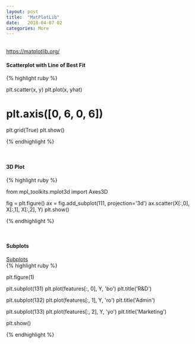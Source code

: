 ```yaml
---
layout: post
title:  "MatPlotLib"
date:   2018-04-07 02
categories: More
---
```

<br />
<a href="https://matplotlib.org/">
https://matplotlib.org/
</a>
<br />
<h4>Scatterplot with Line of Best Fit</h4>

{% highlight ruby %}

plt.scatter(x, y)
plt.plot(x, yhat)
# plt.axis([0, 6, 0, 6])
plt.grid(True)
plt.show()

{% endhighlight %}

<br />
<h4>3D Plot</h4>

{% highlight ruby %}

from mpl_toolkits.mplot3d import Axes3D

fig = plt.figure()
ax = fig.add_subplot(111, projection='3d')
ax.scatter(X[:,0], X[:,1], X[:,2], Y)
plt.show()

{% endhighlight %}

<br />
<h4>Subplots</h4>
<a href="https://matplotlib.org/api/_as_gen/matplotlib.pyplot.subplot.html">
Subplots
</a>
<br />
{% highlight ruby %}

plt.figure(1)

plt.subplot(131)
plt.plot(features[:, 0], Y, 'bo')
plt.title('R&D')

plt.subplot(132)
plt.plot(features[:, 1], Y, 'ro')
plt.title('Admin')

plt.subplot(133)
plt.plot(features[:, 2], Y, 'yo')
plt.title('Marketing')

plt.show()

{% endhighlight %}
